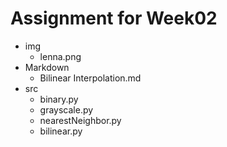 # Assignment for Week02  
- img
  - lenna.png
- Markdown
  - Bilinear Interpolation.md
- src
  - binary.py
  - grayscale.py
  - nearestNeighbor.py
  - bilinear.py
